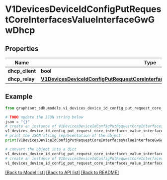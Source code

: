 # V1DevicesDeviceIdConfigPutRequestCoreInterfacesValueInterfaceGwGwDhcp


## Properties

Name | Type | Description | Notes
------------ | ------------- | ------------- | -------------
**dhcp_client** | **bool** |  | [optional] 
**dhcp_relay** | [**V1DevicesDeviceIdConfigPutRequestCoreInterfacesValueInterfaceGwGwDhcpDhcpRelay**](V1DevicesDeviceIdConfigPutRequestCoreInterfacesValueInterfaceGwGwDhcpDhcpRelay.md) |  | [optional] 

## Example

```python
from graphiant_sdk.models.v1_devices_device_id_config_put_request_core_interfaces_value_interface_gw_gw_dhcp import V1DevicesDeviceIdConfigPutRequestCoreInterfacesValueInterfaceGwGwDhcp

# TODO update the JSON string below
json = "{}"
# create an instance of V1DevicesDeviceIdConfigPutRequestCoreInterfacesValueInterfaceGwGwDhcp from a JSON string
v1_devices_device_id_config_put_request_core_interfaces_value_interface_gw_gw_dhcp_instance = V1DevicesDeviceIdConfigPutRequestCoreInterfacesValueInterfaceGwGwDhcp.from_json(json)
# print the JSON string representation of the object
print(V1DevicesDeviceIdConfigPutRequestCoreInterfacesValueInterfaceGwGwDhcp.to_json())

# convert the object into a dict
v1_devices_device_id_config_put_request_core_interfaces_value_interface_gw_gw_dhcp_dict = v1_devices_device_id_config_put_request_core_interfaces_value_interface_gw_gw_dhcp_instance.to_dict()
# create an instance of V1DevicesDeviceIdConfigPutRequestCoreInterfacesValueInterfaceGwGwDhcp from a dict
v1_devices_device_id_config_put_request_core_interfaces_value_interface_gw_gw_dhcp_from_dict = V1DevicesDeviceIdConfigPutRequestCoreInterfacesValueInterfaceGwGwDhcp.from_dict(v1_devices_device_id_config_put_request_core_interfaces_value_interface_gw_gw_dhcp_dict)
```
[[Back to Model list]](../README.md#documentation-for-models) [[Back to API list]](../README.md#documentation-for-api-endpoints) [[Back to README]](../README.md)


